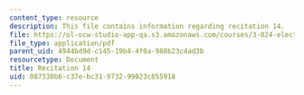 ```yaml
---
content_type: resource
description: This file contains information regarding recitation 14.
file: https://ol-ocw-studio-app-qa.s3.amazonaws.com/courses/3-024-electronic-optical-and-magnetic-properties-of-materials-spring-2013/087338b6c37ebc31973299023c855918_MIT3_024S13_2012rec14.pdf
file_type: application/pdf
parent_uid: 4944bd9d-c145-19b4-4f0a-988b23c4ad3b
resourcetype: Document
title: Recitation 14
uid: 087338b6-c37e-bc31-9732-99023c855918
---
```

